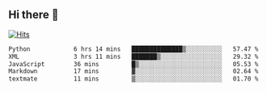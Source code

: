 ## Hi there 👋

<!--
**alihaqberdi/alihaqberdi** is a ✨ _special_ ✨ repository because its `README.md` (this file) appears on your GitHub profile.

Here are some ideas to get you started:

- 🔭 I’m currently working on ...
- 🌱 I’m currently learning ...
- 👯 I’m looking to collaborate on ...
- 🤔 I’m looking for help with ...
- 💬 Ask me about ...
- 📫 How to reach me: ...
- 😄 Pronouns: ...
- ⚡ Fun fact: ...
-->

[![Hits](https://hits.sh/github.com/alihaqberdi.svg)](https://hits.sh/github.com/alihaqberdi/)

<!--START_SECTION:waka-->

```txt
Python            6 hrs 14 mins   ██████████████▒░░░░░░░░░░   57.47 %
XML               3 hrs 11 mins   ███████▒░░░░░░░░░░░░░░░░░   29.32 %
JavaScript        36 mins         █▒░░░░░░░░░░░░░░░░░░░░░░░   05.53 %
Markdown          17 mins         ▓░░░░░░░░░░░░░░░░░░░░░░░░   02.64 %
textmate          11 mins         ▒░░░░░░░░░░░░░░░░░░░░░░░░   01.70 %
```

<!--END_SECTION:waka-->
